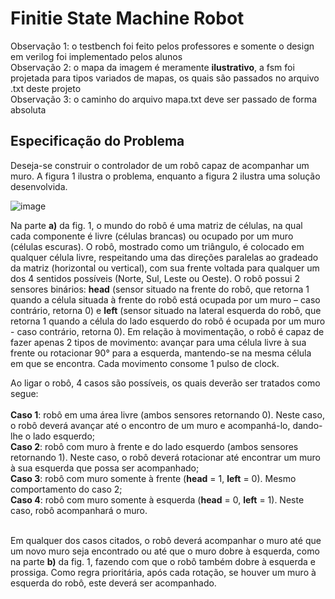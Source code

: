 <h1>Finitie State Machine Robot</h1>
<span>Observação 1: o testbench foi feito pelos professores e somente o design em verilog foi implementado pelos alunos</span> <br>
<span>Observação 2: o mapa da imagem é meramente <b>ilustrativo</b>, a fsm foi projetada para tipos variados de mapas, os quais são passados no arquivo .txt deste projeto</span>  <br>
<span>Observação 3: o caminho do arquivo mapa.txt deve ser passado de forma absoluta</span>  <br>
<h2>Especificação do Problema</h2>

<p>Deseja-se construir o controlador de um robô capaz de acompanhar um muro. A figura 1 ilustra o
problema, enquanto a figura 2 ilustra uma solução desenvolvida.</p>

![image](https://github.com/Rodrigofb404/FSM_Robo/assets/97321841/e06a611b-efbb-4bd1-a205-221590ff2337)


Na parte <b>a)</b> da fig. 1, o mundo do robô é uma matriz de células, na qual cada componente é livre
(células brancas) ou ocupado por um muro (células escuras). O robô, mostrado como um triângulo,
é colocado em qualquer célula livre, respeitando uma das direções paralelas ao gradeado da matriz
(horizontal ou vertical), com sua frente voltada para qualquer um dos 4 sentidos possíveis (Norte,
Sul, Leste ou Oeste). O robô possui 2 sensores binários: <b>head</b> (sensor situado na frente do robô, que
retorna 1 quando a célula situada à frente do robô está ocupada por um muro – caso contrário, retorna 0) e <b>left</b> (sensor situado na lateral esquerda do robô, que retorna 1 quando a célula do lado
esquerdo do robô é ocupada por um muro - caso contrário, retorna 0).
Em relação à movimentação, o robô é capaz de fazer apenas 2 tipos de movimento: avançar para
uma célula livre à sua frente ou rotacionar 90° para a esquerda, mantendo-se na mesma célula em que se encontra. Cada movimento consome 1 pulso de clock.

Ao ligar o robô, 4 casos são possíveis, os quais deverão ser tratados como segue: <br><br>
<b>Caso 1</b>: robô em uma área livre (ambos sensores retornando 0). Neste caso, o robô deverá avançar até o
encontro de um muro e acompanhá-lo, dando-lhe o lado esquerdo; <br>
<b>Caso 2</b>: robô com muro à frente e do lado esquerdo (ambos sensores retornando 1). Neste caso, o robô
deverá rotacionar até encontrar um muro à sua esquerda que possa ser acompanhado; <br>
<b>Caso 3</b>: robô com muro somente à frente (<b>head</b> = 1, <b>left</b> = 0). Mesmo comportamento do caso 2; <br>
<b>Caso 4</b>: robô com muro somente à esquerda (<b>head</b> = 0, <b>left</b> = 1). Neste caso, robô acompanhará o muro. <br><br>

Em qualquer dos casos citados, o robô deverá acompanhar o muro até que um novo muro seja
encontrado ou até que o muro dobre à esquerda, como na parte <b>b)</b> da fig. 1, fazendo com que o
robô também dobre à esquerda e prossiga. Como regra prioritária, após cada rotação, se houver um
muro à esquerda do robô, este deverá ser acompanhado.
